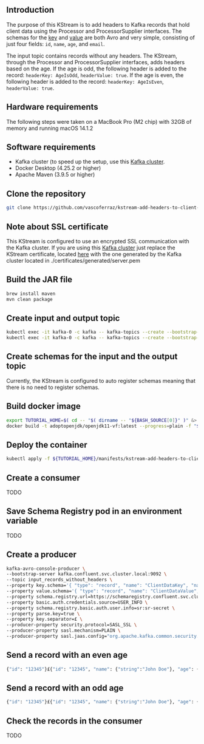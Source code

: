 ## Introduction
The purpose of this KStream is to add headers to Kafka records that hold client data using the Processor and 
ProcessorSupplier interfaces. The schemas for the [key](src/main/avro/client-data-key.avsc)
and [value](src/main/avro/client-data-value.avsc) are both Avro and very simple, consisting of just four 
fields: `id`, `name`, `age`, and `email`.

The input topic contains records without any headers. The KStream, through the Processor and ProcessorSupplier 
interfaces, adds headers based on the age. If the age is odd, the following header is added to the 
record: `headerKey: AgeIsOdd`, `headerValue: true`. If the age is even, the following header is added to 
the record: `headerKey: AgeIsEven`, `headerValue: true`.

## Hardware requirements
The following steps were taken on a MacBook Pro (M2 chip) with 32GB of memory and running macOS 14.1.2

## Software requirements
- Kafka cluster (to speed up the setup, use this [Kafka cluster](https://github.com/vascoferraz/kafka-production-secure-deploy-with-kubernetes).
- Docker Desktop (4.25.2 or higher)
- Apache Maven (3.9.5 or higher)

## Clone the repository
```sh
git clone https://github.com/vascoferraz/kstream-add-headers-to-client-data-records
```

## Note about SSL certificate
This KStream is configured to use an encrypted SSL communication with the Kafka cluster. If you are using this 
[Kafka cluster](https://github.com/vascoferraz/kafka-production-secure-deploy-with-kubernetes) just
replace the KStream certificate, located [here](certificates/server.pem) with the one generated by the Kafka cluster
located in ./certificates/generated/server.pem

## Build the JAR file
```sh
brew install maven
mvn clean package
```

## Create input and output topic
```sh
kubectl exec -it kafka-0 -c kafka -- kafka-topics --create --bootstrap-server kafka.confluent.svc.cluster.local:9092 --command-config /opt/confluentinc/etc/kafka/kafka.properties --topic input_records_without_headers --replication-factor 3 --partitions 3
kubectl exec -it kafka-0 -c kafka -- kafka-topics --create --bootstrap-server kafka.confluent.svc.cluster.local:9092 --command-config /opt/confluentinc/etc/kafka/kafka.properties --topic output_records_with_headers --replication-factor 3 --partitions 3
```

## Create schemas for the input and the output topic
Currently, the KStream is configured to auto register schemas meaning that there is no need to register schemas.

## Build docker image
```sh
export TUTORIAL_HOME=$( cd -- "$( dirname -- "${BASH_SOURCE[0]}" )" &> /dev/null && pwd )
docker build -t adoptopenjdk/openjdk11-vf:latest --progress=plain -f "${TUTORIAL_HOME}/Dockerfile" "${TUTORIAL_HOME}"
```

## Deploy the container
```sh
kubectl apply -f ${TUTORIAL_HOME}/manifests/kstream-add-headers-to-client-data-records-deployment.yaml
```

## Create a consumer
TODO

## Save Schema Registry pod in an environment variable
TODO

## Create a producer
```sh
kafka-avro-console-producer \
--bootstrap-server kafka.confluent.svc.cluster.local:9092 \
--topic input_records_without_headers \
--property key.schema='{ "type": "record", "name": "ClientDataKey", "namespace": "com.vascoferraz", "connect.name": "com.vascoferraz.ClientDataKey", "fields": [ { "name": "id", "type": "string" } ] }' \
--property value.schema='{ "type": "record", "name": "ClientDataValue", "namespace": "com.vascoferraz", "connect.name": "com.vascoferraz.ClientDataValue", "fields": [ { "name": "id", "type": "string" }, { "name": "name", "type": ["null", "string"], "default": null }, { "name": "age", "type": ["null", "int"], "default": null }, { "name": "email", "type": ["null", "string"], "default": null } ] }' \
--property schema.registry.url=https://schemaregistry.confluent.svc.cluster.local:8081 \
--property basic.auth.credentials.source=USER_INFO \
--property schema.registry.basic.auth.user.info=sr:sr-secret \
--property parse.key=true \
--property key.separator=£ \
--producer-property security.protocol=SASL_SSL \
--producer-property sasl.mechanism=PLAIN \
--producer-property sasl.jaas.config="org.apache.kafka.common.security.plain.PlainLoginModule required username="kafka" password="kafka-secret";"
```

## Send a record with an even age
```sh
{"id": "12345"}£{"id": "12345", "name": {"string":"John Doe"}, "age": {"int":30}, "email": {"string":"john.doe@example.com"}}
```
## Send a record with an odd age
```sh
{"id": "12345"}£{"id": "12345", "name": {"string":"John Doe"}, "age": {"int":31}, "email": {"string":"john.doe@example.com"}}
```
## Check the records in the consumer
TODO
